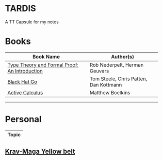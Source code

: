# TARDIS
A TT Capsule for my notes

# Books

Book Name | Author(s)
--------- | -------------
[Type Theory and Formal Proof: An Introduction](books/Type_Theory_and_Formal_Proof.org)| Rob Nederpelt, Herman Geuvers
[Black Hat Go](books/Black_Hat_Go.org)| Tom Steele, Chris Patten, Dan Kottmann
[Active Calculus](books/Active_Calculus.org)| Matthew Boelkins
----

# Personal

Topic |
------|
[Krav-Maga Yellow belt](./personal/kravmaga/yellowbelt.org)
----
